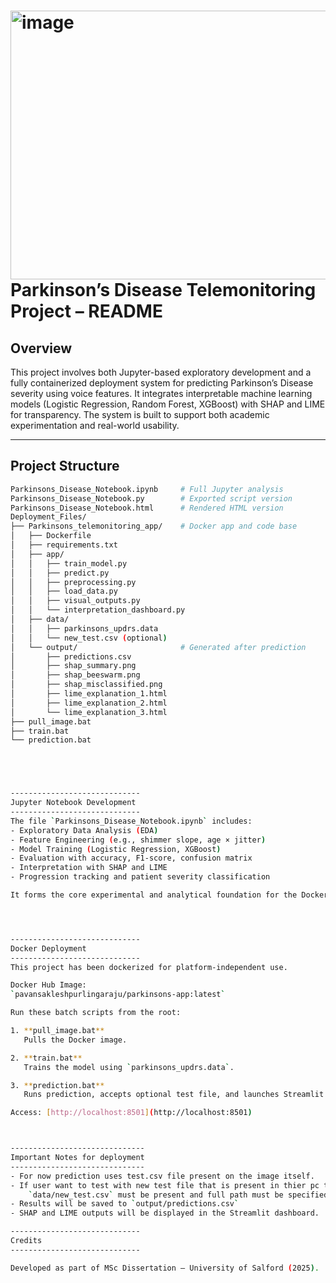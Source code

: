 <img width="1443" height="430" alt="image" src="https://github.com/user-attachments/assets/15ab268c-b012-4b5b-a5a6-9f7c4cbff534" />Parkinson’s Disease Telemonitoring Project – README
====================================================

Overview
--------
This project involves both Jupyter-based exploratory development and a fully containerized deployment system for predicting Parkinson’s Disease severity using voice features. It integrates interpretable machine learning models (Logistic Regression, Random Forest, XGBoost) with SHAP and LIME for transparency. The system is built to support both academic experimentation and real-world usability.

-----------------------------
Project Structure
-----------------------------
```bash
Parkinsons_Disease_Notebook.ipynb     # Full Jupyter analysis
Parkinsons_Disease_Notebook.py        # Exported script version
Parkinsons_Disease_Notebook.html      # Rendered HTML version
Deployment_Files/
├── Parkinsons_telemonitoring_app/    # Docker app and code base
│   ├── Dockerfile
│   ├── requirements.txt
│   ├── app/
│   │   ├── train_model.py
│   │   ├── predict.py
│   │   ├── preprocessing.py
│   │   ├── load_data.py
│   │   ├── visual_outputs.py
│   │   └── interpretation_dashboard.py
│   ├── data/
│   │   ├── parkinsons_updrs.data
│   │   └── new_test.csv (optional)
│   └── output/                       # Generated after prediction
│       ├── predictions.csv
│       ├── shap_summary.png
│       ├── shap_beeswarm.png
│       ├── shap_misclassified.png
│       ├── lime_explanation_1.html
│       ├── lime_explanation_2.html
│       └── lime_explanation_3.html
├── pull_image.bat
├── train.bat
└── prediction.bat





-----------------------------
Jupyter Notebook Development
-----------------------------
The file `Parkinsons_Disease_Notebook.ipynb` includes:
- Exploratory Data Analysis (EDA)
- Feature Engineering (e.g., shimmer slope, age × jitter)
- Model Training (Logistic Regression, XGBoost)
- Evaluation with accuracy, F1-score, confusion matrix
- Interpretation with SHAP and LIME
- Progression tracking and patient severity classification

It forms the core experimental and analytical foundation for the Docker app.




-----------------------------
Docker Deployment
-----------------------------
This project has been dockerized for platform-independent use.

Docker Hub Image:
`pavansakleshpurlingaraju/parkinsons-app:latest`

Run these batch scripts from the root:

1. **pull_image.bat**
   Pulls the Docker image.

2. **train.bat**
   Trains the model using `parkinsons_updrs.data`.

3. **prediction.bat**
   Runs prediction, accepts optional test file, and launches Streamlit dashboard.

Access: [http://localhost:8501](http://localhost:8501)



------------------------------
Important Notes for deployment
------------------------------
- For now prediction uses test.csv file present on the image itself.
- If user want to test with new test file that is present in thier pc then,
	`data/new_test.csv` must be present and full path must be specified while running prediction.
- Results will be saved to `output/predictions.csv`
- SHAP and LIME outputs will be displayed in the Streamlit dashboard.

-----------------------------
Credits
-----------------------------

Developed as part of MSc Dissertation – University of Salford (2025).
